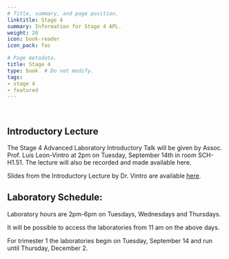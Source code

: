 ```yaml
---
# Title, summary, and page position.
linktitle: Stage 4
summary: Information for Stage 4 APL.
weight: 20
icon: book-reader
icon_pack: fas

# Page metadata.
title: Stage 4
type: book  # Do not modify.
tags:
- stage 4
- featured
---
```


<br/>

## Introductory Lecture

The Stage 4 Advanced Laboratory Introductory Talk will be given by
Assoc. Prof. Luis Leon-Vintro at 2pm on Tuesday, September 14th in
room SCH-H1.51. The lecture will also be recorded and made available here.

Slides from the Introductory Lecture by Dr. Vintro are available [here](http://veritas.ucd.ie/~apl/labs_master/docs/2021/S4Intro/Intro_session_Stage4_202122.pdf).


## Laboratory Schedule:

Laboratory hours are 2pm-6pm on Tuesdays, Wednesdays and Thursdays. 

It will be possible to access the laboratories from 11 am on the above
days. 

For trimester 1 the laboratories begin on Tuesday, September 14 and
run until Thursday, December 2.









